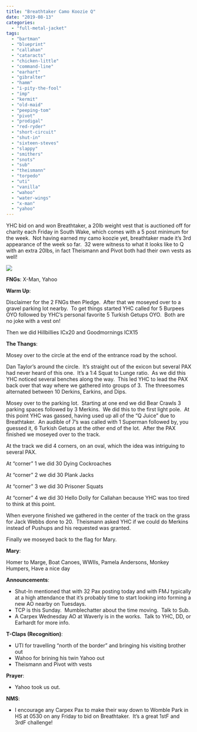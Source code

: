 ```yaml
---
title: "Breathtaker Camo Koozie Q"
date: "2019-08-13"
categories: 
  - "full-metal-jacket"
tags: 
  - "bartman"
  - "blueprint"
  - "callahan"
  - "cataracts"
  - "chicken-little"
  - "command-line"
  - "earhart"
  - "gibralter"
  - "hamm"
  - "i-pity-the-fool"
  - "imp"
  - "kermit"
  - "old-maid"
  - "peeping-tom"
  - "pivot"
  - "prodigal"
  - "red-ryder"
  - "short-circuit"
  - "shut-in"
  - "sixteen-steves"
  - "slappy"
  - "smithers"
  - "snots"
  - "sub"
  - "theismann"
  - "torpedo"
  - "uti"
  - "vanilla"
  - "wahoo"
  - "water-wings"
  - "x-man"
  - "yahoo"
---
```


YHC bid on and won Breathtaker, a 20lb weight vest that is auctioned off for charity each Friday in South Wake, which comes with a 5 post minimum for the week.  Not having earned my camo koozie yet, breathtaker made it’s 3rd appearance of the week so far.  32 were witness to what it looks like to Q with an extra 20lbs, in fact Theismann and Pivot both had their own vests as well!

![](https://i2.wp.com/f3carpex.com/wp-content/uploads/2019/08/20190813_071809.jpg?fit=768%2C1024&ssl=1)

**FNGs**: X-Man, Yahoo

**Warm Up**:

Disclaimer for the 2 FNGs then Pledge.  After that we moseyed over to a gravel parking lot nearby.  To get things started YHC called for 5 Burpees OYO followed by YHC’s personal favorite 5 Turkish Getups OYO.  Both are no joke with a vest on!

Then we did Hillbillies ICx20 and Goodmornings ICX15

**The Thangs**:

Mosey over to the circle at the end of the entrance road by the school.

Dan Taylor’s around the circle.  It’s straight out of the exicon but several PAX had never heard of this one.  It’s a 1:4 Squat to Lunge ratio.  As we did this YHC noticed several benches along the way.  This led YHC to lead the PAX back over that way where we gathered into groups of 3.  The threesomes alternated between 10 Derkins, Earkins, and Dips.

Mosey over to the parking lot.  Starting at one end we did Bear Crawls 3 parking spaces followed by 3 Merkins.  We did this to the first light pole.  At this point YHC was gassed, having used up all of the “Q Juice” due to Breathtaker.  An audible of 7’s was called with 1 Superman followed by, you guessed it, 6 Turkish Getups at the other end of the lot.  After the PAX finished we moseyed over to the track.

At the track we did 4 corners, on an oval, which the idea was intriguing to several PAX.

At “corner” 1 we did 30 Dying Cockroaches

At “corner” 2 we did 30 Plank Jacks

At “corner” 3 we did 30 Prisoner Squats

At “corner” 4 we did 30 Hello Dolly for Callahan because YHC was too tired to think at this point.

When everyone finished we gathered in the center of the track on the grass for Jack Webbs done to 20.  Theismann asked YHC if we could do Merkins instead of Pushups and his requested was granted.

Finally we moseyed back to the flag for Mary.

**Mary**:

Homer to Marge, Boat Canoes, WWIIs, Pamela Andersons, Monkey Humpers, Have a nice day

**Announcements**:

- Shut-In mentioned that with 32 Pax posting today and with FMJ typically at a high attendance that it’s probably time to start looking into forming a new AO nearby on Tuesdays.
- TCP is this Sunday.  Mumblechatter about the time moving.  Talk to Sub.
- A Carpex Wednesday AO at Waverly is in the works.  Talk to YHC, DD, or Earhardt for more info.

**T-Claps (Recognition)**:

- UTI for travelling “north of the border” and bringing his visiting brother out
- Wahoo for brining his twin Yahoo out
- Theismann and Pivot with vests

**Prayer**:

- Yahoo took us out.

**NMS**:

- I encourage any Carpex Pax to make their way down to Womble Park in HS at 0530 on any Friday to bid on Breathtaker.  It’s a great 1stF and 3rdF challenge!

